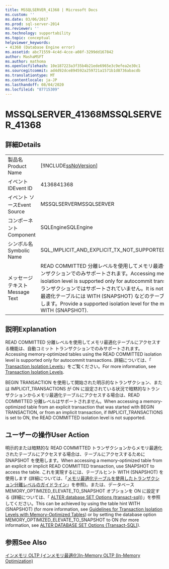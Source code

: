 ```yaml
---
title: MSSQLSERVER_41368 | Microsoft Docs
ms.custom: ''
ms.date: 03/06/2017
ms.prod: sql-server-2014
ms.reviewer: ''
ms.technology: supportability
ms.topic: conceptual
helpviewer_keywords:
- 41368 (Database Engine error)
ms.assetid: abc71559-4c4d-4cce-a08f-3299dd167842
author: MashaMSFT
ms.author: mathoma
ms.openlocfilehash: 10e187223a3f35b4b21ede6965e3c9efea2e30c1
ms.sourcegitcommit: ad4d92dce894592a259721a1571b1d8736abacdb
ms.translationtype: MT
ms.contentlocale: ja-JP
ms.lasthandoff: 08/04/2020
ms.locfileid: "87715309"
---
```

# <a name="mssqlserver_41368"></a><span data-ttu-id="55299-102">MSSQLSERVER_41368</span><span class="sxs-lookup"><span data-stu-id="55299-102">MSSQLSERVER_41368</span></span>
    
## <a name="details"></a><span data-ttu-id="55299-103">詳細</span><span class="sxs-lookup"><span data-stu-id="55299-103">Details</span></span>  
  
|||  
|-|-|  
|<span data-ttu-id="55299-104">製品名</span><span class="sxs-lookup"><span data-stu-id="55299-104">Product Name</span></span>|[!INCLUDE[ssNoVersion](../../includes/ssnoversion-md.md)]|  
|<span data-ttu-id="55299-105">イベント ID</span><span class="sxs-lookup"><span data-stu-id="55299-105">Event ID</span></span>|<span data-ttu-id="55299-106">41368</span><span class="sxs-lookup"><span data-stu-id="55299-106">41368</span></span>|  
|<span data-ttu-id="55299-107">イベント ソース</span><span class="sxs-lookup"><span data-stu-id="55299-107">Event Source</span></span>|<span data-ttu-id="55299-108">MSSQLSERVER</span><span class="sxs-lookup"><span data-stu-id="55299-108">MSSQLSERVER</span></span>|  
|<span data-ttu-id="55299-109">コンポーネント</span><span class="sxs-lookup"><span data-stu-id="55299-109">Component</span></span>|<span data-ttu-id="55299-110">SQLEngine</span><span class="sxs-lookup"><span data-stu-id="55299-110">SQLEngine</span></span>|  
|<span data-ttu-id="55299-111">シンボル名</span><span class="sxs-lookup"><span data-stu-id="55299-111">Symbolic Name</span></span>|<span data-ttu-id="55299-112">SQL_IMPLICIT_AND_EXPLICIT_TX_NOT_SUPPORTED</span><span class="sxs-lookup"><span data-stu-id="55299-112">SQL_IMPLICIT_AND_EXPLICIT_TX_NOT_SUPPORTED</span></span>|  
|<span data-ttu-id="55299-113">メッセージ テキスト</span><span class="sxs-lookup"><span data-stu-id="55299-113">Message Text</span></span>|<span data-ttu-id="55299-114">READ COMMITTED 分離レベルを使用してメモリ最適化テーブルにアクセスする機能は、オートコミット トランザクションでのみサポートされます。</span><span class="sxs-lookup"><span data-stu-id="55299-114">Accessing memory optimized tables using the READ COMMITTED isolation level is supported only for autocommit transactions.</span></span> <span data-ttu-id="55299-115">明示的なトランザクションおよび暗黙的なトランザクションではサポートされていません。</span><span class="sxs-lookup"><span data-stu-id="55299-115">It is not supported for explicit or implicit transactions.</span></span> <span data-ttu-id="55299-116">メモリ最適化テーブルには WITH (SNAPSHOT) などのテーブル ヒントを使用して、サポートされる分離レベルを指定します。</span><span class="sxs-lookup"><span data-stu-id="55299-116">Provide a supported isolation level for the memory optimized table using a table hint, such as WITH (SNAPSHOT).</span></span>|  
  
## <a name="explanation"></a><span data-ttu-id="55299-117">説明</span><span class="sxs-lookup"><span data-stu-id="55299-117">Explanation</span></span>  
 <span data-ttu-id="55299-118">READ COMMITTED 分離レベルを使用してメモリ最適化テーブルにアクセスする機能は、自動コミット トランザクションでのみサポートされます。</span><span class="sxs-lookup"><span data-stu-id="55299-118">Accessing memory-optimized tables using the READ COMMITTED isolation level is supported only for autocommit transactions.</span></span> <span data-ttu-id="55299-119">詳細については、「 [Transaction Isolation Levels](../../database-engine/transaction-isolation-levels.md)」をご覧ください。</span><span class="sxs-lookup"><span data-stu-id="55299-119">For more information, see [Transaction Isolation Levels](../../database-engine/transaction-isolation-levels.md).</span></span>  
  
 <span data-ttu-id="55299-120">BEGIN TRANSACTION を使用して開始された明示的なトランザクション、または IMPLICIT_TRANSACTIONS が ON に設定されている状況で暗黙的なトランザクションからメモリ最適化テーブルにアクセスする場合は、READ COMMITTED 分離レベルはサポートされません。</span><span class="sxs-lookup"><span data-stu-id="55299-120">When accessing a memory-optimized table from an explicit transaction that was started with BEGIN TRANSACTION, or from an implicit transaction, if IMPLICIT_TRANSACTIONS is set to ON, the READ COMMITTED isolation level is not supported.</span></span>  
  
## <a name="user-action"></a><span data-ttu-id="55299-121">ユーザーの操作</span><span class="sxs-lookup"><span data-stu-id="55299-121">User Action</span></span>  
 <span data-ttu-id="55299-122">明示的または暗黙的な READ COMMITTED トランザクションからメモリ最適化されたテーブルにアクセスする場合は、テーブルにアクセスするために SNAPSHOT を使用します。</span><span class="sxs-lookup"><span data-stu-id="55299-122">When accessing a memory-optimized table from an explicit or implicit READ COMMITTED transaction, use SNAPSHOT to access the table.</span></span> <span data-ttu-id="55299-123">これを実現するには、テーブルヒント WITH (SNAPSHOT) を使用します (詳細については、「[メモリ最適化テーブルを使用したトランザクション分離レベルのガイドライン](../in-memory-oltp/memory-optimized-tables.md)」を参照)。または、データベース MEMORY_OPTIMIZED_ELEVATE_TO_SNAPSHOT オプションを ON に設定する (詳細については、「 [ALTER database SET Options &#40;transact-sql&#41;](/sql/t-sql/statements/alter-database-transact-sql-set-options))」を参照してください。</span><span class="sxs-lookup"><span data-stu-id="55299-123">This can be achieved by using the table hint WITH (SNAPSHOT) (for more information, see [Guidelines for Transaction Isolation Levels with Memory-Optimized Tables](../in-memory-oltp/memory-optimized-tables.md)) or by setting the database option MEMORY_OPTIMIZED_ELEVATE_TO_SNAPSHOT to ON (for more information, see [ALTER DATABASE SET Options &#40;Transact-SQL&#41;](/sql/t-sql/statements/alter-database-transact-sql-set-options)).</span></span>  
  
## <a name="see-also"></a><span data-ttu-id="55299-124">参照</span><span class="sxs-lookup"><span data-stu-id="55299-124">See Also</span></span>  
 [<span data-ttu-id="55299-125">インメモリ OLTP &#40;インメモリ最適化&#41;</span><span class="sxs-lookup"><span data-stu-id="55299-125">In-Memory OLTP &#40;In-Memory Optimization&#41;</span></span>](../in-memory-oltp/in-memory-oltp-in-memory-optimization.md)  
  
  
